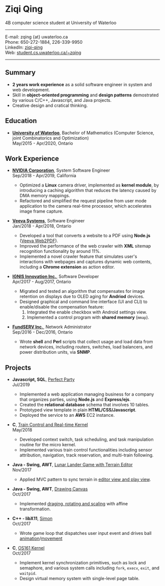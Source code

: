 # Ziqi Qing

4B computer science student at University of Waterloo

----

E-mail: zqing {at} uwaterloo.ca  
Phone: 650-272-1884, 226-339-9950  
LinkedIn: [ziqi-qing](https://www.linkedin.com/in/ziqi-qing/)  
Web: [student.cs.uwaterloo.ca/~zqing](https://www.student.cs.uwaterloo.ca/~zqing)

----

## Summary

* **2 years work experience** as a solid software engineer in system and web development.
* Skill in **object-oriented programming** and **design patterns** demostrated by various C/C++, Javascript, and Java projects.
* Creative design and cratical thinking. 

## Education

* [**University of Waterloo**](https://uwaterloo.ca/), Bachelor of Mathematics (Computer Science, joint Combinatorics and Optimization)  
  May/2015 - Apr/2020, Ontario

## Work Experience

* [**NVIDIA Corporation**](https://nvidia.com/), System Software Engineer  
  Sep/2018 - Apr/2019, California

    * Optimized a **Linux** camera driver, implemented as **kernel module**, by introducing a caching algorithm that reduces the latency caused by DMA memory mappings.
    * Refactored and simplified the request pipeline from user mode application to the camera real-time processor, which accelerates image frame capture.

* [**Veeva Systems**](https://veeva.com/), Software Engineer  
  Jan/2018 - Apr/2018, Ontario

    * Developed a tool that converts a website to a PDF using **Node.js** ([Veeva Web2PDF](https://veevaweb2pdf.com/)).
    * Improved the performance of the web crawler with **XML** sitemap recognition functionality by around 11%.
    * Implemented a novel crawler feature that simulates user's interactions with webpages and captures dynamic web contents, including a **Chrome extension** as action editor.

* [**IGNIS Innovation Inc.**](https://ignisinnovation.com/), Software Developer  
  Apr/2017 - Aug/2017, Ontario

    * Migrated and tested an algorithm that compensates for image retention on displays due to OLED aging for **Andriod** devices.
    * Designed graphical and command line interface (UI and CLI) to enable/disable the compensation feature:
        1. Integrated the enable checkbox with Android settings view.
        2. Implemented a control program with **shared memory** (`mmap`).

* [**FundSERV Inc.**](https://www.fundserv.com/), Network Administrator  
  Sep/2016 - Dec/2016, Ontario

    * Wrote **shell** and **Perl** scripts that collect usage and load data from network devices, including routers, switches, load balancers, and power distribution units, via **SNMP**.

## Projects

* **Javascript, SQL**, [Perfect Party][Perfect Party]  
  Jul/2019

    * Implemented a web application managing business for a company that organizes parties, using **Node.js** and **Express/ejs**.
    * Created the **relational database** schema that involves 10 tables.
    * Prototyped view template in plain **HTML/CSS/Javascript**.
    * Deployed the service to an **AWS** EC2 instance.

* **C**, [Train Control and Real-time Kernel][CS452]  
  May/2018

    * Developed context switch, task scheduling, and task manipulation routine for the micro kernel.
    * Implemented various train control functionalities including sensor attribution, navigation, track reservation, and multi-train following.

* **Java - Swing, AWT**, [Lunar Lander Game with Terrain Editor][Lunar Lander]  
  Nov/2017

    * Applied MVC pattern to sync terrain in [editor view and play view](lunar-lander.gif).

* **Java - Swing, AWT**, [Drawing Canvas][Drawing Canvas]  
  Oct/2017

    * Implemented [draging, rotating and scaling](canvas.gif) with affine transformation.

* **C++ - libX11**, [Simon][Simon]  
  Oct/2017

    * Wrote game loop that dispatches user input event and drives ball [animation](simon.gif)/[movement](simon-enhanced.gif)

* **C**, [OS161 Kernel][CS350]  
  Oct/2017

    * Implement kernel synchronization primitives, such as lock and semaphore, and various system calls including `fork`, `execv`, `exit`, and `waitpid`.
    * Design virtual memory system with single-level page table.

[CS452]: https://www.student.cs.uwaterloo.ca/~cs452/
[CS350]: https://www.student.cs.uwaterloo.ca/~cs350/

[Perfect Party]: https://github.com/Irvingkk/Perfect-Party-Web-application/
[Lunar Lander]: https://git.uwaterloo.ca/zqing/1179-cs349/tree/master/assignments/a3
[Drawing Canvas]: https://git.uwaterloo.ca/zqing/1179-cs349/tree/master/assignments/a2
[Simon]: https://git.uwaterloo.ca/zqing/1179-cs349/tree/master/assignments/a1




